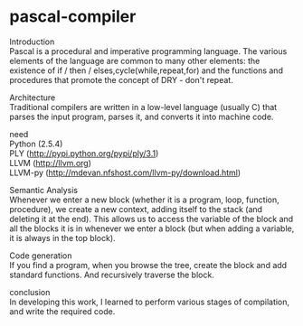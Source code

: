 # pascal-compiler           
            
Introduction         
Pascal is a procedural and imperative programming language. The various elements of the language are common to many other elements: the existence of if / then / elses,cycle(while,repeat,for) and the functions and procedures that promote the concept of DRY - don't repeat.          
       
Architecture   
Traditional compilers are written in a low-level language (usually C) that parses the input program, parses it, and converts it into machine code.     
          
           
need       
Python (2.5.4)                   
PLY (http://pypi.python.org/pypi/ply/3.1)                       
LLVM (http://llvm.org)                     
LLVM-py (http://mdevan.nfshost.com/llvm-py/download.html)            
              
                 
Semantic Analysis         
Whenever we enter a new block (whether it is a program, loop, function, procedure), we create a new context, adding itself to the stack (and deleting it at the end). This allows us to access the variable of the block and all the blocks it is in whenever we enter a block (but when adding a variable, it is always in the top block).          
      
      
Code generation          
If you find a program, when you browse the tree, create the block and add standard functions. And recursively traverse the block.           
           
           
conclusion       
In developing this work, I learned to perform various stages of compilation, and write the required code.    
